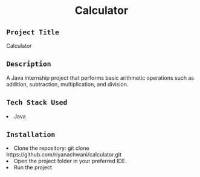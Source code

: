 <h1 align="center">
  <a href="# Content Management Tool"></a>
  Calculator
</h1>

## `Project Title`
Calculator
## `Description`
A Java internship project that performs basic arithmetic operations such as addition,
subtraction, multiplication, and division.

## `Tech Stack Used`
<li>Java</li>

## `Installation`
<li>Clone the repository: git clone https://github.com/riyanachwani/calculator.git </li>
<li>Open the project folder in your preferred IDE.</li>
<li>Run the project</li>
